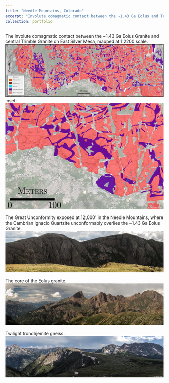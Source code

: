 ```yaml
---
title: "Needle Mountains, Colorado"
excerpt: "Involute comagmatic contact between the ~1.43 Ga Eolus and Trimble granites.<br/><a href='/105-needle-mountains-2014/'><img src='/images/EaMap.jpg'></a>"
collection: portfolio
---
```


The involute comagmatic contact between the ~1.43 Ga Eolus Granite and central Trimble Granite on East Silver Mesa, mapped at 1:2200 scale.
<a href='/images/EaMap.jpg'><img src='/images/EaMap.jpg'></a> 
inset:
<a href='/images/EaInset.jpg'><img src='/images/EaInset.jpg'></a>

The Great Unconformity exposed at 12,000' in the Needle Mountains, where the Cambrian Ignacio Quartzite unconformably overlies the ~1.43 Ga Eolus Granite.
<a href='/images/Eolus1.jpg'><img src='/images/Eolus1.jpg'></a>

The core of the Eolus granite.
<a href='/images/Eolus2.jpg'><img src='/images/Eolus2.jpg'></a>

Twilight trondhjemite gneiss.
<a href='/images/Twilight1.jpg'><img src='/images/Twilight1.jpg'></a>